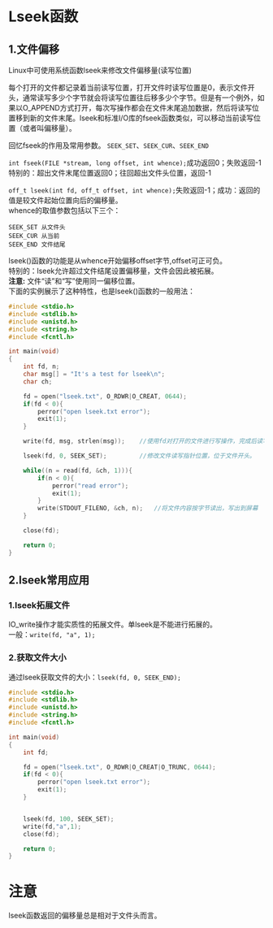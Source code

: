 # Lseek函数
## 1.文件偏移
Linux中可使用系统函数lseek来修改文件偏移量(读写位置)<br>

每个打开的文件都记录着当前读写位置，打开文件时读写位置是0，表示文件开头，通常读写多少个字节就会将读写位置往后移多少个字节。但是有一个例外，如果以O_APPEND方式打开，每次写操作都会在文件末尾追加数据，然后将读写位置移到新的文件末尾。lseek和标准I/O库的fseek函数类似，可以移动当前读写位置（或者叫偏移量）。<br>

回忆fseek的作用及常用参数。 ``SEEK_SET``、``SEEK_CUR``、``SEEK_END``<br>

``int fseek(FILE *stream, long offset, int whence);``成功返回0；失败返回-1<br>
特别的：超出文件末尾位置返回0；往回超出文件头位置，返回-1<br>

``off_t lseek(int fd, off_t offset, int whence);``失败返回-1；成功：返回的值是较文件起始位置向后的偏移量。<br>
whence的取值参数包括以下三个：<br>
```
SEEK_SET 从文件头
SEEK_CUR 从当前
SEEK_END 文件结尾
```
lseek()函数的功能是从whence开始偏移offset字节,offset可正可负。<br>
特别的：lseek允许超过文件结尾设置偏移量，文件会因此被拓展。<br>
__注意:__ 文件“读”和“写”使用同一偏移位置。<br>
下面的实例展示了这种特性，也是lseek()函数的一般用法：<br>
```C
#include <stdio.h>
#include <stdlib.h>
#include <unistd.h>
#include <string.h>
#include <fcntl.h>

int main(void)
{
	int fd, n;
	char msg[] = "It's a test for lseek\n";
	char ch;

	fd = open("lseek.txt", O_RDWR|O_CREAT, 0644);
	if(fd < 0){
		perror("open lseek.txt error");
		exit(1);
	}

	write(fd, msg, strlen(msg));    //使用fd对打开的文件进行写操作，完成后读写指针位于文件结尾处。

	lseek(fd, 0, SEEK_SET);         //修改文件读写指针位置，位于文件开头。

	while((n = read(fd, &ch, 1))){
		if(n < 0){
			perror("read error");
			exit(1);
		}
		write(STDOUT_FILENO, &ch, n);   //将文件内容按字节读出，写出到屏幕
	}

	close(fd);

	return 0;
}
```
## 2.lseek常用应用

### 1.lseek拓展文件
IO_write操作才能实质性的拓展文件。单lseek是不能进行拓展的。<br>
一般：``write(fd, "a", 1);	``<br>


### 2.获取文件大小
通过lseek获取文件的大小：``lseek(fd, 0, SEEK_END);``<br>
```C
#include <stdio.h>
#include <stdlib.h>
#include <unistd.h>
#include <string.h>
#include <fcntl.h>

int main(void)
{
	int fd;

	fd = open("lseek.txt", O_RDWR|O_CREAT|O_TRUNC, 0644);
	if(fd < 0){
		perror("open lseek.txt error");
		exit(1);
	}


	lseek(fd, 100, SEEK_SET);
	write(fd,"a",1);
	close(fd);

	return 0;
}

```

# 注意
lseek函数返回的偏移量总是相对于文件头而言。<br>
